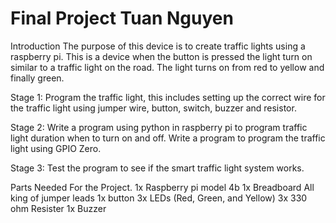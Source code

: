 # Final Project Tuan Nguyen
  Introduction
  The purpose of this device is to create traffic lights using a raspberry pi. This is a device when the button is pressed the light turn on similar to a traffic light on the road. The light turns on from red to yellow and finally green.  

Stage 1: Program the traffic light, this includes setting up the correct wire for the traffic light using jumper wire, button, switch, buzzer and resistor. 

Stage 2: Write a program using python in raspberry pi to program traffic light duration when to turn on and off. Write a program to   program the traffic light using GPIO Zero.   

Stage 3: Test the program to see if the smart traffic light system works. 


Parts Needed For the Project.
1x Raspberry pi model 4b
1x Breadboard
All king of jumper leads 
1x button
3x LEDs (Red, Green, and Yellow)
3x 330 ohm Resister
1x Buzzer
